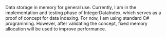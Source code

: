 Data storage in memory for general use. 
Currently, I am in the implementation and testing phase of IntegerDataIndex, which serves as a proof of concept for data indexing. For now, I am using standard C# programming. However, after validating the concept, fixed memory allocation will be used to improve performance.
